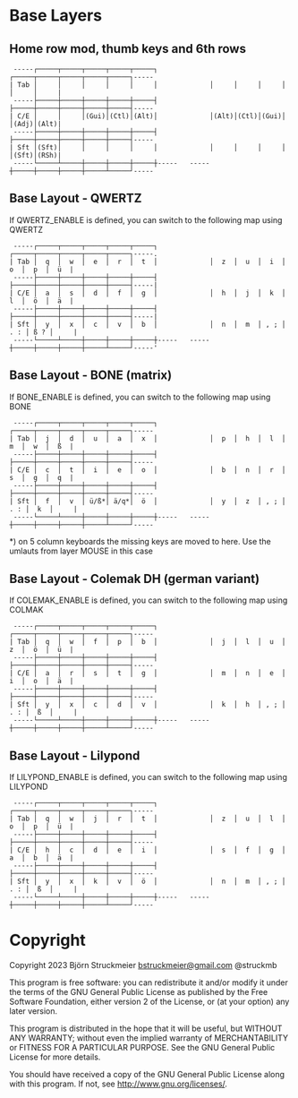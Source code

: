 # Base Layers

## Home row mod, thumb keys and 6th rows
```
 -----┌─────┬─────┬─────┬─────┬─────┐             ┌─────┬─────┬─────┬─────┬─────┐-----
| Tab │     │     │     │     │     │             │     │     │     │     │     │     |
 -----├─────┼─────┼─────┼─────┼─────┤             ├─────┼─────┼─────┼─────┼─────┤-----
| C/E │     │     │(Gui)│(Ctl)│(Alt)│             │(Alt)│(Ctl)│(Gui)│     │(Adj)│(Alt)|
 -----├─────┼─────┼─────┼─────┼─────┤             ├─────┼─────┼─────┼─────┼─────┤-----
| Sft │(Sft)│     │     │     │     │             │     │     │     │     │(Sft)│(RSh)|
 -----└─────┴─────┼─────┼─────┼─────┼-----   -----┼─────┼─────┼─────┼─────┴─────┘-----
```

## Base Layout - QWERTZ
If QWERTZ_ENABLE is defined, you can switch to the following map using QWERTZ
```
 -----┌─────┬─────┬─────┬─────┬─────┐             ┌─────┬─────┬─────┬─────┬─────┐-----.
| Tab │  q  │  w  │  e  │  r  │  t  │             │  z  │  u  │  i  │  o  │  p  │  ü  |
 -----├─────┼─────┼─────┼─────┼─────┤             ├─────┼─────┼─────┼─────┼─────┤-----|
| C/E │  a  │  s  │  d  │  f  │  g  │             │  h  │  j  │  k  │  l  │  ö  │  ä  |
 -----├─────┼─────┼─────┼─────┼─────┤             ├─────┼─────┼─────┼─────┼─────┤-----|
| Sft │  y  │  x  │  c  │  v  │  b  │             │  n  │  m  │ , ; │ . : │ ß ? │     |
 -----└─────┴─────┼─────┼─────┼─────┼-----   -----┼─────┼─────┼─────┼─────┴─────┘-----'
```

## Base Layout - BONE (matrix)
If BONE_ENABLE is defined, you can switch to the following map using BONE
```
 -----┌─────┬─────┬─────┬─────┬─────┐             ┌─────┬─────┬─────┬─────┬─────┐-----
| Tab │  j  │  d  │  u  │  a  │  x  │             │  p  │  h  │  l  │  m  │  w  │  ß  |
 -----├─────┼─────┼─────┼─────┼─────┤             ├─────┼─────┼─────┼─────┼─────┤-----
| C/E │  c  │  t  │  i  │  e  │  o  │             │  b  │  n  │  r  │  s  │  g  │  q  |
 -----├─────┼─────┼─────┼─────┼─────┤             ├─────┼─────┼─────┼─────┼─────┤-----
| Sft │  f  │  v  │ ü/ß*│ ä/q*│  ö  │             │  y  │  z  │ , ; │ . : │  k  │     |
 -----└─────┴─────┼─────┼─────┼─────┼-----   -----┼─────┼─────┼─────┼─────┴─────┘-----
```
*) on 5 column keyboards the missing keys are moved to here. Use the umlauts
from layer MOUSE in this case

## Base Layout - Colemak DH (german variant)
If COLEMAK_ENABLE is defined, you can switch to the following map using COLMAK
```
 -----┌─────┬─────┬─────┬─────┬─────┐             ┌─────┬─────┬─────┬─────┬─────┐-----
| Tab │  q  │  w  │  f  │  p  │  b  │             │  j  │  l  │  u  │  z  │  ö  │  ü  |
 -----├─────┼─────┼─────┼─────┼─────┤             ├─────┼─────┼─────┼─────┼─────┤-----
| C/E │  a  │  r  │  s  │  t  │  g  │             │  m  │  n  │  e  │  i  │  o  │  ä  |
 -----├─────┼─────┼─────┼─────┼─────┤             ├─────┼─────┼─────┼─────┼─────┤-----
| Sft │  y  │  x  │  c  │  d  │  v  │             │  k  │  h  │ , ; │ . : │  ß  │     |
 -----└─────┴─────┼─────┼─────┼─────┼-----   -----┼─────┼─────┼─────┼─────┴─────┘-----
```

## Base Layout - Lilypond
If LILYPOND_ENABLE is defined, you can switch to the following map using LILYPOND
```
 -----┌─────┬─────┬─────┬─────┬─────┐             ┌─────┬─────┬─────┬─────┬─────┐-----
| Tab │  q  │  w  │  j  │  r  │  t  │             │  z  │  u  │  l  │  o  │  p  │  ü  |
 -----├─────┼─────┼─────┼─────┼─────┤             ├─────┼─────┼─────┼─────┼─────┤-----
| C/E │  h  │  c  │  d  │  e  │  i  │             │  s  │  f  │  g  │  a  │  b  │  ä  |
 -----├─────┼─────┼─────┼─────┼─────┤             ├─────┼─────┼─────┼─────┼─────┤-----
| Sft │  y  │  x  │  k  │  v  │  ö  │             │  n  │  m  │ , ; │ . : │  ß  │     |
 -----└─────┴─────┼─────┼─────┼─────┼-----   -----┼─────┼─────┼─────┼─────┴─────┘-----
```


# Copyright
Copyright 2023 Björn Struckmeier bstruckmeier@gmail.com @struckmb

This program is free software: you can redistribute it and/or modify
it under the terms of the GNU General Public License as published by
the Free Software Foundation, either version 2 of the License, or
(at your option) any later version.

This program is distributed in the hope that it will be useful,
but WITHOUT ANY WARRANTY; without even the implied warranty of
MERCHANTABILITY or FITNESS FOR A PARTICULAR PURPOSE.  See the
GNU General Public License for more details.

You should have received a copy of the GNU General Public License
along with this program.  If not, see <http://www.gnu.org/licenses/>.


